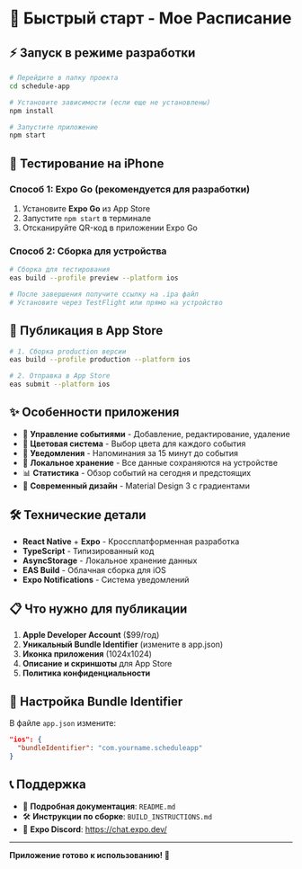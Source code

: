 # 🚀 Быстрый старт - Мое Расписание

## ⚡ Запуск в режиме разработки

```bash
# Перейдите в папку проекта
cd schedule-app

# Установите зависимости (если еще не установлены)
npm install

# Запустите приложение
npm start
```

## 📱 Тестирование на iPhone

### Способ 1: Expo Go (рекомендуется для разработки)

1. Установите **Expo Go** из App Store
2. Запустите `npm start` в терминале
3. Отсканируйте QR-код в приложении Expo Go

### Способ 2: Сборка для устройства

```bash
# Сборка для тестирования
eas build --profile preview --platform ios

# После завершения получите ссылку на .ipa файл
# Установите через TestFlight или прямо на устройство
```

## 🏪 Публикация в App Store

```bash
# 1. Сборка production версии
eas build --profile production --platform ios

# 2. Отправка в App Store
eas submit --platform ios
```

## ✨ Особенности приложения

- 📅 **Управление событиями** - Добавление, редактирование, удаление
- 🎨 **Цветовая система** - Выбор цвета для каждого события
- 🔔 **Уведомления** - Напоминания за 15 минут до события
- 💾 **Локальное хранение** - Все данные сохраняются на устройстве
- 📊 **Статистика** - Обзор событий на сегодня и предстоящих
- 🎨 **Современный дизайн** - Material Design 3 с градиентами

## 🛠 Технические детали

- **React Native** + **Expo** - Кроссплатформенная разработка
- **TypeScript** - Типизированный код
- **AsyncStorage** - Локальное хранение данных
- **EAS Build** - Облачная сборка для iOS
- **Expo Notifications** - Система уведомлений

## 📋 Что нужно для публикации

1. **Apple Developer Account** ($99/год)
2. **Уникальный Bundle Identifier** (измените в app.json)
3. **Иконка приложения** (1024x1024)
4. **Описание и скриншоты** для App Store
5. **Политика конфиденциальности**

## 🔧 Настройка Bundle Identifier

В файле `app.json` измените:
```json
"ios": {
  "bundleIdentifier": "com.yourname.scheduleapp"
}
```

## 📞 Поддержка

- 📖 **Подробная документация**: `README.md`
- 🛠 **Инструкции по сборке**: `BUILD_INSTRUCTIONS.md`
- 💬 **Expo Discord**: https://chat.expo.dev/

---

**Приложение готово к использованию! 🎉**
